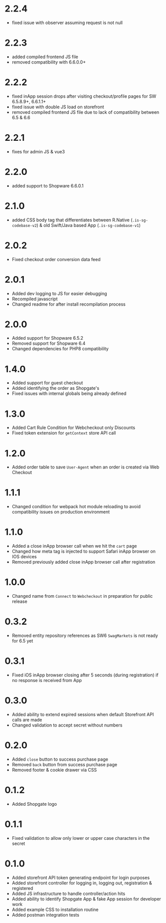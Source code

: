 # 2.2.4

- fixed issue with observer assuming request is not null

# 2.2.3

- added compiled frontend JS file
- removed compatibility with 6.6.0.0+

# 2.2.2

- fixed inApp session drops after visiting checkout/profile pages for SW 6.5.8.9+, 6.6.1.1+
- fixed issue with double JS load on storefront
- removed compiled frontend JS file due to lack of compatibility between 6.5 & 6.6

# 2.2.1

- fixes for admin JS & vue3

# 2.2.0

- added support to Shopware 6.6.0.1

# 2.1.0

- added CSS body tag that differentiates between R.Native (`.is-sg-codebase-v2`) & old Swift/Java based App (`.is-sg-codebase-v1`) 

# 2.0.2

- Fixed checkout order conversion data feed 

# 2.0.1

- Added dev logging to JS for easier debugging
- Recompiled javascript
- Changed readme for after install recompilation process

# 2.0.0

- Added support for Shopware 6.5.2
- Removed support for Shopware 6.4
- Changed dependencies for PHP8 compatibility

# 1.4.0

- Added support for guest checkout
- Added identifying the order as Shopgate's
- Fixed issues with internal globals being already defined

# 1.3.0

- Added Cart Rule Condition for Webcheckout only Discounts
- Fixed token extension for `getContext` store API call

# 1.2.0

- Added order table to save `User-Agent` when an order is created via Web Checkout

# 1.1.1

- Changed condition for webpack hot module reloading to avoid compatibility issues on production environment

# 1.1.0

- Added a close inApp browser call when we hit the `cart` page
- Changed how meta tag is injected to support Safari inApp browser on IOS devices
- Removed previously added close inApp browser call after registration

# 1.0.0

- Changed name from `Connect` to `Webcheckout` in preparation for public release

# 0.3.2

- Removed entity repository references as SW6 `SwagMarkets` is not ready for 6.5 yet

# 0.3.1

- Fixed iOS inApp browser closing after 5 seconds (during registration) if no response is received from App

# 0.3.0

- Added ability to extend expired sessions when default Storefront API calls are made
- Changed validation to accept secret without numbers

# 0.2.0

- Added `close` button to success purchase page
- Removed `back` button from success purchase page
- Removed footer & cookie drawer via CSS

# 0.1.2

- Added Shopgate logo

# 0.1.1

- Fixed validation to allow only lower or upper case characters in the secret

# 0.1.0

- Added storefront API token generating endpoint for login purposes
- Added storefront controller for logging in, logging out, registration & registered
- Added JS infrastructure to handle controller/action hits
- Added ability to identify Shopgate App & fake App session for developer work
- Added example CSS to installation routine
- Added postman integration tests
